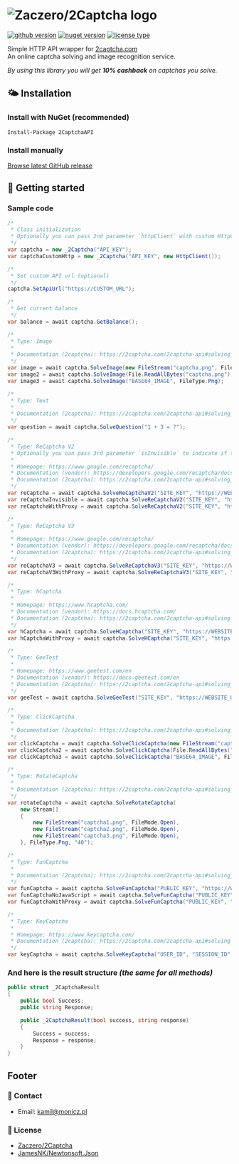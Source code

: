 # ![Zaczero/2Captcha logo](https://github.com/Zaczero/2Captcha/blob/master/resources/2captcha.png)

[![github version](https://img.shields.io/github/release/Zaczero/2Captcha.svg)](https://github.com/Zaczero/2Captcha/releases/latest)
[![nuget version](https://img.shields.io/nuget/v/2CaptchaAPI.svg)](https://www.nuget.org/packages/2CaptchaAPI/)
[![license type](https://img.shields.io/github/license/Zaczero/2Captcha.svg)](https://github.com/Zaczero/2Captcha/blob/master/LICENSE)

Simple HTTP API wrapper for [2captcha.com](https://2captcha.com/)  
An online captcha solving and image recognition service.

*By using this library you will get **10% cashback** on captchas you solve.*

## 🌤️ Installation

### Install with NuGet (recommended)

`Install-Package 2CaptchaAPI`

### Install manually

[Browse latest GitHub release](https://github.com/Zaczero/2Captcha/releases/latest)

## 🏁 Getting started

### Sample code

```cs
/*
 * Class initialization
 * Optionally you can pass 2nd parameter `httpClient` with custom HttpClient to use while requesting API
 */
var captcha = new _2Captcha("API_KEY");
var captchaCustomHttp = new _2Captcha("API_KEY", new HttpClient());

/*
 * Set custom API url (optional)
 */
captcha.SetApiUrl("https://CUSTOM_URL");

/*
 * Get current balance
 */
var balance = await captcha.GetBalance();

/*
 * Type: Image
 *
 * Documentation (2captcha): https://2captcha.com/2captcha-api#solving_normal_captcha
 */
var image = await captcha.SolveImage(new FileStream("captcha.png", FileMode.Open), FileType.Png);
var image2 = await captcha.SolveImage(File.ReadAllBytes("captcha.png"), FileType.Png);
var image3 = await captcha.SolveImage("BASE64_IMAGE", FileType.Png);

/*
 * Type: Text
 *
 * Documentation (2captcha): https://2captcha.com/2captcha-api#solving_text_captcha
 */
var question = await captcha.SolveQuestion("1 + 3 = ?");

/*
 * Type: ReCaptcha V2
 * Optionally you can pass 3rd parameter `isInvisible` to indicate if the reCaptcha is setup as invisible
 *
 * Homepage: https://www.google.com/recaptcha/
 * Documentation (vendor): https://developers.google.com/recaptcha/docs/display
 * Documentation (2captcha): https://2captcha.com/2captcha-api#solving_recaptchav2_new
 */
var reCaptcha = await captcha.SolveReCaptchaV2("SITE_KEY", "https://WEBSITE_URL");
var reCaptchaInvisible = await captcha.SolveReCaptchaV2("SITE_KEY", "https://WEBSITE_URL", true);
var reCaptchaWithProxy = await captcha.SolveReCaptchaV2("SITE_KEY", "https://WEBSITE_URL", "username:password@address:port", ProxyType.Http);

/*
 * Type: ReCaptcha V3
 *
 * Homepage: https://www.google.com/recaptcha/
 * Documentation (vendor): https://developers.google.com/recaptcha/docs/v3
 * Documentation (2captcha): https://2captcha.com/2captcha-api#solving_recaptchav3
 */
var reCaptchaV3 = await captcha.SolveReCaptchaV3("SITE_KEY", "https://WEBSITE_URL", "ACTION", 0.4);
var reCaptchaV3WithProxy = await captcha.SolveReCaptchaV3("SITE_KEY", "https://WEBSITE_URL", "username:password@address:port", ProxyType.Http, "ACTION", 0.4);

/*
 * Type: hCaptcha
 *
 * Homepage: https://www.hcaptcha.com/
 * Documentation (vendor): https://docs.hcaptcha.com/
 * Documentation (2captcha): https://2captcha.com/2captcha-api#solving_hcaptcha
 */
var hCaptcha = await captcha.SolveHCaptcha("SITE_KEY", "https://WEBSITE_URL");
var hCaptchaWithProxy = await captcha.SolveHCaptcha("SITE_KEY", "https://WEBSITE_URL", "username:password@address:port", ProxyType.Http);

/*
 * Type: GeeTest
 *
 * Homepage: https://www.geetest.com/en
 * Documentation (vendor): https://docs.geetest.com/en
 * Documentation (2captcha): https://2captcha.com/2captcha-api#solving_geetest
 */
var geeTest = await captcha.SolveGeeTest("SITE_KEY", "https://WEBSITE_URL", "CHALLENGE");

/*
 * Type: ClickCaptcha
 *
 * Documentation (2captcha): https://2captcha.com/2captcha-api#solving_clickcaptcha
 */
var clickCaptcha = await captcha.SolveClickCaptcha(new FileStream("captcha.png", FileMode.Open), FileType.Png, "TASK");
var clickCaptcha2 = await captcha.SolveClickCaptcha(File.ReadAllBytes("captcha.png"), FileType.Png, "TASK");
var clickCaptcha3 = await captcha.SolveClickCaptcha("BASE64_IMAGE", FileType.Png, "TASK");

/*
 * Type: RotateCaptcha
 *
 * Documentation (2captcha): https://2captcha.com/2captcha-api#solving_rotatecaptcha
 */
var rotateCaptcha = await captcha.SolveRotateCaptcha(
	new Stream[]
	{
		new FileStream("captcha1.png", FileMode.Open),
		new FileStream("captcha2.png", FileMode.Open),
		new FileStream("captcha3.png", FileMode.Open),
	}, FileType.Png, "40");

/*
 * Type: FunCaptcha
 *
 * Documentation (2captcha): https://2captcha.com/2captcha-api#solving_funcaptcha_new
 */
var funCaptcha = await captcha.SolveFunCaptcha("PUBLIC_KEY", "https://WEBSITE_URL");
var funCaptchaNoJavaScript = await captcha.SolveFunCaptcha("PUBLIC_KEY", "https://WEBSITE_URL", true);
var funCaptchaWithProxy = await captcha.SolveFunCaptcha("PUBLIC_KEY", "https://WEBSITE_URL", "username:password@address:port", ProxyType.Http);

/*
 * Type: KeyCaptcha
 *
 * Homepage: https://www.keycaptcha.com/
 * Documentation (2captcha): https://2captcha.com/2captcha-api#solving_keycaptcha
 */
var keyCaptcha = await captcha.SolveKeyCaptcha("USER_ID", "SESSION_ID", "WEB_SIGN_1", "WEB_SIGN_2", "https://WEBSITE_URL");
```

### And here is the result structure *(the same for all methods)*

```cs
public struct _2CaptchaResult
{
    public bool Success;
    public string Response;

    public _2CaptchaResult(bool success, string response)
    {
        Success = success;
        Response = response;
    }
}
```

## Footer

### 📧 Contact

* Email: [kamil@monicz.pl](mailto:kamil@monicz.pl)

### 📃 License

* [Zaczero/2Captcha](https://github.com/Zaczero/2Captcha/blob/master/LICENSE)
* [JamesNK/Newtonsoft.Json](https://github.com/JamesNK/Newtonsoft.Json/blob/master/LICENSE.md)
